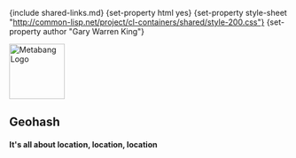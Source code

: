 {include shared-links.md}
{set-property html yes}
{set-property style-sheet "http://common-lisp.net/project/cl-containers/shared/style-200.css"}
{set-property author "Gary Warren King"}

 [devel-list]: http://common-lisp.net/cgi-bin/mailman/listinfo/geohash-devel
 [cliki-home]: http://www.cliki.net//geohash
 [tarball]: http://common-lisp.net/project/geohash/geohash.tar.gz

  
<div id="header">
	<span class="logo"><a href="http://www.metabang.com/" title="metabang.com"><img src="http://common-lisp.net/project/cl-containers/shared/metabang-2.png" title="metabang.com" width="100" alt="Metabang Logo" /></a></span>

## Geohash

#### It's all about location, location, location

</div>
